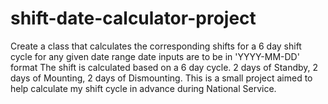 # shift-date-calculator-project
Create a class that calculates the corresponding shifts for a 6 day shift cycle for any given date range
date inputs are to be in 'YYYY-MM-DD' format
The shift is calculated based on a 6 day cycle. 2 days of Standby, 2 days of Mounting, 2 days of Dismounting.
This is a small project aimed to help calculate my shift cycle in advance during National Service.
